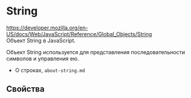 # String
https://developer.mozilla.org/en-US/docs/Web/JavaScript/Reference/Global_Objects/String  
Объект String в JavaScript.

Объект String используется для представления последовательности символов и управления ею.

- О строках, `about-string.md`

## Свойства
